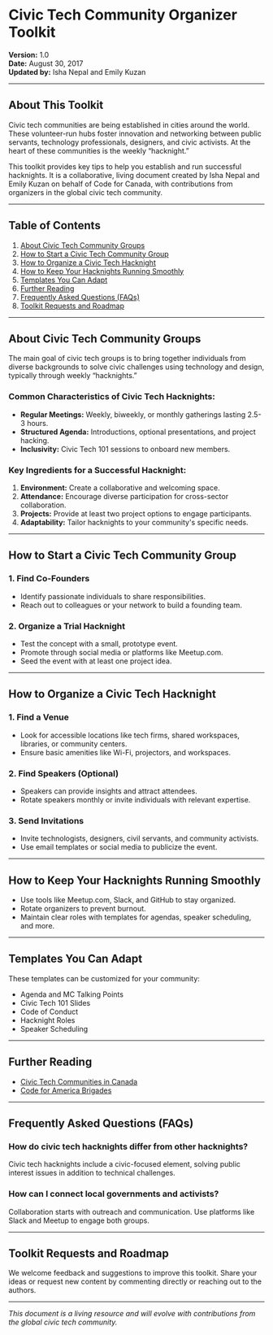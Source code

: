 # Civic Tech Community Organizer Toolkit

**Version:** 1.0  
**Date:** August 30, 2017  
**Updated by:** Isha Nepal and Emily Kuzan  

---

## About This Toolkit

Civic tech communities are being established in cities around the world. These volunteer-run hubs foster innovation and networking between public servants, technology professionals, designers, and civic activists. At the heart of these communities is the weekly “hacknight.”  

This toolkit provides key tips to help you establish and run successful hacknights. It is a collaborative, living document created by Isha Nepal and Emily Kuzan on behalf of Code for Canada, with contributions from organizers in the global civic tech community.  

---

## Table of Contents

1. [About Civic Tech Community Groups](#about-civic-tech-community-groups)
2. [How to Start a Civic Tech Community Group](#how-to-start-a-civic-tech-community-group)
3. [How to Organize a Civic Tech Hacknight](#how-to-organize-a-civic-tech-hacknight)
4. [How to Keep Your Hacknights Running Smoothly](#how-to-keep-your-hacknights-running-smoothly)
5. [Templates You Can Adapt](#templates-you-can-adapt)
6. [Further Reading](#further-reading)
7. [Frequently Asked Questions (FAQs)](#frequently-asked-questions-faqs)
8. [Toolkit Requests and Roadmap](#toolkit-requests-and-roadmap)

---

## About Civic Tech Community Groups

The main goal of civic tech groups is to bring together individuals from diverse backgrounds to solve civic challenges using technology and design, typically through weekly “hacknights.”

### Common Characteristics of Civic Tech Hacknights:
- **Regular Meetings:** Weekly, biweekly, or monthly gatherings lasting 2.5-3 hours.
- **Structured Agenda:** Introductions, optional presentations, and project hacking.
- **Inclusivity:** Civic Tech 101 sessions to onboard new members.

### Key Ingredients for a Successful Hacknight:
1. **Environment:** Create a collaborative and welcoming space.
2. **Attendance:** Encourage diverse participation for cross-sector collaboration.
3. **Projects:** Provide at least two project options to engage participants.
4. **Adaptability:** Tailor hacknights to your community's specific needs.

---

## How to Start a Civic Tech Community Group

### 1. Find Co-Founders
- Identify passionate individuals to share responsibilities.
- Reach out to colleagues or your network to build a founding team.

### 2. Organize a Trial Hacknight
- Test the concept with a small, prototype event.
- Promote through social media or platforms like Meetup.com.
- Seed the event with at least one project idea.

---

## How to Organize a Civic Tech Hacknight

### 1. Find a Venue
- Look for accessible locations like tech firms, shared workspaces, libraries, or community centers.
- Ensure basic amenities like Wi-Fi, projectors, and workspaces.

### 2. Find Speakers (Optional)
- Speakers can provide insights and attract attendees.
- Rotate speakers monthly or invite individuals with relevant expertise.

### 3. Send Invitations
- Invite technologists, designers, civil servants, and community activists.
- Use email templates or social media to publicize the event.

---

## How to Keep Your Hacknights Running Smoothly

- Use tools like Meetup.com, Slack, and GitHub to stay organized.
- Rotate organizers to prevent burnout.
- Maintain clear roles with templates for agendas, speaker scheduling, and more.

---

## Templates You Can Adapt

These templates can be customized for your community:
- Agenda and MC Talking Points
- Civic Tech 101 Slides
- Code of Conduct
- Hacknight Roles
- Speaker Scheduling

---

## Further Reading

- [Civic Tech Communities in Canada](http://codefor.ca/community-network/)
- [Code for America Brigades](http://brigade.codeforamerica.org/brigade/)

---

## Frequently Asked Questions (FAQs)

### How do civic tech hacknights differ from other hacknights?
Civic tech hacknights include a civic-focused element, solving public interest issues in addition to technical challenges.

### How can I connect local governments and activists?
Collaboration starts with outreach and communication. Use platforms like Slack and Meetup to engage both groups.

---

## Toolkit Requests and Roadmap

We welcome feedback and suggestions to improve this toolkit. Share your ideas or request new content by commenting directly or reaching out to the authors.

---

*This document is a living resource and will evolve with contributions from the global civic tech community.*